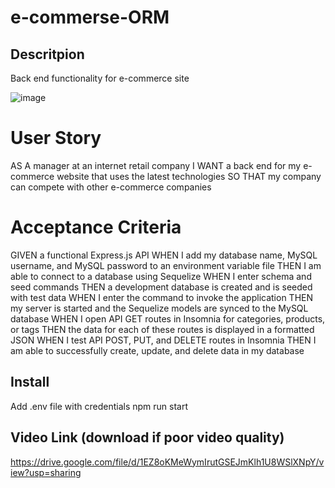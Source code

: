 # e-commerse-ORM

## Descritpion
Back end functionality for e-commerce site

![image](https://user-images.githubusercontent.com/25235663/163055411-84c0066b-3a83-4e37-851f-d056ba444092.png)


# User Story
AS A manager at an internet retail company
I WANT a back end for my e-commerce website that uses the latest technologies
SO THAT my company can compete with other e-commerce companies

# Acceptance Criteria
GIVEN a functional Express.js API
WHEN I add my database name, MySQL username, and MySQL password to an environment variable file
THEN I am able to connect to a database using Sequelize
WHEN I enter schema and seed commands
THEN a development database is created and is seeded with test data
WHEN I enter the command to invoke the application
THEN my server is started and the Sequelize models are synced to the MySQL database
WHEN I open API GET routes in Insomnia for categories, products, or tags
THEN the data for each of these routes is displayed in a formatted JSON
WHEN I test API POST, PUT, and DELETE routes in Insomnia
THEN I am able to successfully create, update, and delete data in my database

## Install
Add .env file with credentials
npm run start

## Video Link (download if poor video quality)
https://drive.google.com/file/d/1EZ8oKMeWymIrutGSEJmKlh1U8WSlXNpY/view?usp=sharing
